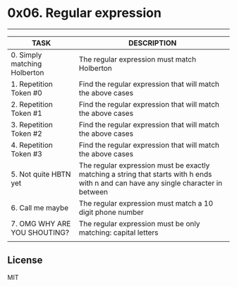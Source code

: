# 0x06. Regular expression
---
|TASK| DESCRIPTION|
|--|--|
|0. Simply matching Holberton |The regular expression must match Holberton|
|1. Repetition Token #0|Find the regular expression that will match the above cases|
|2. Repetition Token #1|Find the regular expression that will match the above cases|
|3. Repetition Token #2 |Find the regular expression that will match the above cases|
|4. Repetition Token #3|Find the regular expression that will match the above cases|
|5. Not quite HBTN yet|The regular expression must be exactly matching a string that starts with h ends with n and can have any single character in between|
|6. Call me maybe|The regular expression must match a 10 digit phone number|
|7. OMG WHY ARE YOU SHOUTING? |The regular expression must be only matching: capital letters|
|||

License
----

MIT
